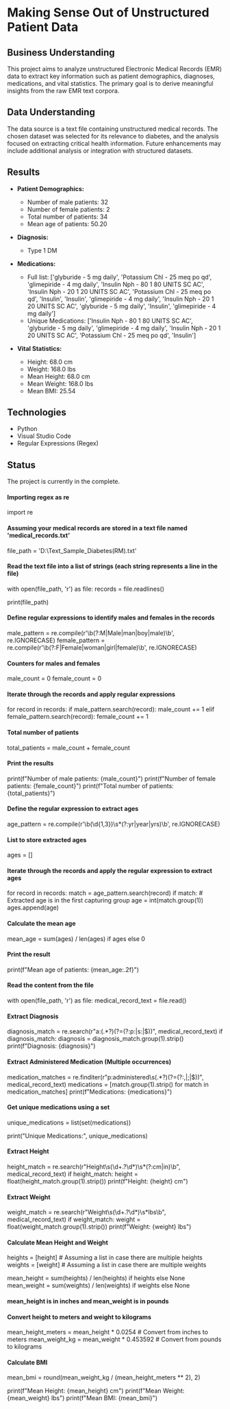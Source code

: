 # Making Sense Out of Unstructured Patient Data

## Business Understanding
This project aims to analyze unstructured Electronic Medical Records (EMR) data to extract key information such as patient demographics, diagnoses, medications, and vital statistics. The primary goal is to derive meaningful insights from the raw EMR text corpora.

## Data Understanding
The data source is a text file containing unstructured medical records. The chosen dataset was selected for its relevance to diabetes, and the analysis focused on extracting critical health information. Future enhancements may include additional analysis or integration with structured datasets.

## Results
- **Patient Demographics:**
  - Number of male patients: 32
  - Number of female patients: 2
  - Total number of patients: 34
  - Mean age of patients: 50.20

- **Diagnosis:**
  - Type 1 DM

- **Medications:**
  - Full list: ['glyburide - 5 mg daily', 'Potassium Chl - 25 meq po qd', 'glimepiride - 4 mg daily', 'Insulin Nph - 80 1 80 UNITS SC AC', 'Insulin Nph - 20 1 20 UNITS SC AC', 'Potassium Chl - 25 meq po qd', 'Insulin', 'Insulin', 'glimepiride - 4 mg daily', 'Insulin Nph - 20 1 20 UNITS SC AC', 'glyburide - 5 mg daily', 'Insulin', 'glimepiride - 4 mg daily']
  - Unique Medications: ['Insulin Nph - 80 1 80 UNITS SC AC', 'glyburide - 5 mg daily', 'glimepiride - 4 mg daily', 'Insulin Nph - 20 1 20 UNITS SC AC', 'Potassium Chl - 25 meq po qd', 'Insulin']

- **Vital Statistics:**
  - Height: 68.0 cm
  - Weight: 168.0 lbs
  - Mean Height: 68.0 cm
  - Mean Weight: 168.0 lbs
  - Mean BMI: 25.54

## Technologies
- Python
- Visual Studio Code
- Regular Expressions (Regex)


## Status
The project is currently in the complete.

#### Importing regex as re
import re

#### Assuming your medical records are stored in a text file named 'medical_records.txt'
file_path = 'D:\Text_Sample_Diabetes(RM).txt'

#### Read the text file into a list of strings (each string represents a line in the file)
with open(file_path, 'r') as file:
    records = file.readlines()

print(file_path)

#### Define regular expressions to identify males and females in the records
male_pattern = re.compile(r'\b(?:M|Male|man|boy|male)\b', re.IGNORECASE)
female_pattern = re.compile(r'\b(?:F|Female|woman|girl|female)\b', re.IGNORECASE)

#### Counters for males and females
male_count = 0
female_count = 0

#### Iterate through the records and apply regular expressions
for record in records:
    if male_pattern.search(record):
        male_count += 1
    elif female_pattern.search(record):
        female_count += 1

#### Total number of patients
total_patients = male_count + female_count

#### Print the results
print(f"Number of male patients: {male_count}")
print(f"Number of female patients: {female_count}")
print(f"Total number of patients: {total_patients}")

#### Define the regular expression to extract ages
age_pattern = re.compile(r'\b(\d{1,3})\s*(?:yr|year|yrs)\b', re.IGNORECASE)

#### List to store extracted ages
ages = []

#### Iterate through the records and apply the regular expression to extract ages
for record in records:
    match = age_pattern.search(record)
    if match:
        # Extracted age is in the first capturing group
        age = int(match.group(1))
        ages.append(age)

#### Calculate the mean age
mean_age = sum(ages) / len(ages) if ages else 0

#### Print the result
print(f"Mean age of patients: {mean_age:.2f}")

#### Read the content from the file
with open(file_path, 'r') as file:
    medical_record_text = file.read()

#### Extract Diagnosis
diagnosis_match = re.search(r"a:(.*?)(?=(?:p:|s:|$))", medical_record_text)
if diagnosis_match:
    diagnosis = diagnosis_match.group(1).strip()
    print(f"Diagnosis: {diagnosis}")

#### Extract Administered Medication (Multiple occurrences)
medication_matches = re.finditer(r"p:administered\s(.*?)(?=(?:,|;|$))", medical_record_text)
medications = [match.group(1).strip() for match in medication_matches]
print(f"Medications: {medications}")

#### Get unique medications using a set
unique_medications = list(set(medications))

print("Unique Medications:", unique_medications)

#### Extract Height
height_match = re.search(r"Height\s(\d+\.?\d*)\s*(?:cm|in)\b", medical_record_text)
if height_match:
    height = float(height_match.group(1).strip())
    print(f"Height: {height} cm")

#### Extract Weight
weight_match = re.search(r"Weight\s(\d+\.?\d*)\s*lbs\b", medical_record_text)
if weight_match:
    weight = float(weight_match.group(1).strip())
    print(f"Weight: {weight} lbs")

#### Calculate Mean Height and Weight
heights = [height]  # Assuming a list in case there are multiple heights
weights = [weight]  # Assuming a list in case there are multiple weights

mean_height = sum(heights) / len(heights) if heights else None
mean_weight = sum(weights) / len(weights) if weights else None

#### mean_height is in inches and mean_weight is in pounds
#### Convert height to meters and weight to kilograms
mean_height_meters = mean_height * 0.0254  # Convert from inches to meters
mean_weight_kg = mean_weight * 0.453592  # Convert from pounds to kilograms

#### Calculate BMI
mean_bmi = round(mean_weight_kg / (mean_height_meters ** 2), 2)

print(f"Mean Height: {mean_height} cm")
print(f"Mean Weight: {mean_weight} lbs")
print(f"Mean BMI: {mean_bmi}")

